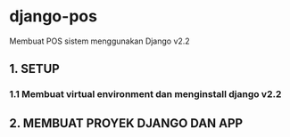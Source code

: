 # django-pos
Membuat POS sistem menggunakan Django v2.2


## 1. SETUP 


### 1.1 Membuat virtual environment dan menginstall django v2.2



## 2. MEMBUAT PROYEK DJANGO DAN APP 